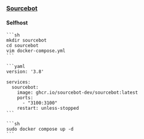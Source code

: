 ### [Sourcebot](https://github.com/sourcebot-dev/sourcebot)

#### Selfhost

````{tab} Docker compose [^1]
```sh
mkdir sourcebot
cd sourcebot
vim docker-compose.yml
```

```yaml
version: '3.8'

services:
  sourcebot:
    image: ghcr.io/sourcebot-dev/sourcebot:latest
    ports:
      - "3100:3100"
    restart: unless-stopped
```

```sh
sudo docker compose up -d
```
````

[^1]: [Getting Started](https://github.com/sourcebot-dev/sourcebot#getting-started)